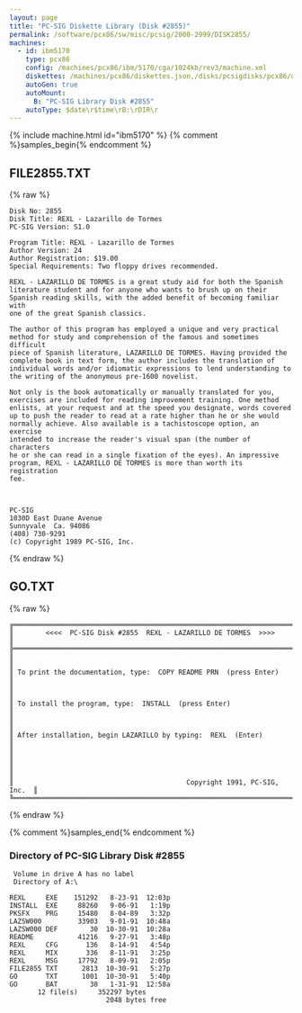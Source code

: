 ```yaml
---
layout: page
title: "PC-SIG Diskette Library (Disk #2855)"
permalink: /software/pcx86/sw/misc/pcsig/2000-2999/DISK2855/
machines:
  - id: ibm5170
    type: pcx86
    config: /machines/pcx86/ibm/5170/cga/1024kb/rev3/machine.xml
    diskettes: /machines/pcx86/diskettes.json,/disks/pcsigdisks/pcx86/diskettes.json
    autoGen: true
    autoMount:
      B: "PC-SIG Library Disk #2855"
    autoType: $date\r$time\rB:\rDIR\r
---
```


{% include machine.html id="ibm5170" %}
{% comment %}samples_begin{% endcomment %}

## FILE2855.TXT

{% raw %}
```
Disk No: 2855                                                           
Disk Title: REXL - Lazarillo de Tormes                                  
PC-SIG Version: S1.0                                                    
                                                                        
Program Title: REXL - Lazarillo de Tormes                               
Author Version: 24                                                      
Author Registration: $19.00                                             
Special Requirements: Two floppy drives recommended.                    
                                                                        
REXL - LAZARILLO DE TORMES is a great study aid for both the Spanish    
literature student and for anyone who wants to brush up on their        
Spanish reading skills, with the added benefit of becoming familiar with
one of the great Spanish classics.                                      
                                                                        
The author of this program has employed a unique and very practical     
method for study and comprehension of the famous and sometimes difficult
piece of Spanish literature, LAZARILLO DE TORMES. Having provided the   
complete book in text form, the author includes the translation of      
individual words and/or idiomatic expressions to lend understanding to  
the writing of the anonymous pre-1600 novelist.                         
                                                                        
Not only is the book automatically or manually translated for you,      
exercises are included for reading improvement training. One method     
enlists, at your request and at the speed you designate, words covered  
up to push the reader to read at a rate higher than he or she would     
normally achieve. Also available is a tachistoscope option, an exercise 
intended to increase the reader's visual span (the number of characters 
he or she can read in a single fixation of the eyes). An impressive     
program, REXL - LAZARILLO DE TORMES is more than worth its registration 
fee.                                                                    
                                                                        
                                                                        
                                                                        
PC-SIG                                                                  
1030D East Duane Avenue                                                 
Sunnyvale  Ca. 94086                                                    
(408) 730-9291                                                          
(c) Copyright 1989 PC-SIG, Inc.                                         
```
{% endraw %}

## GO.TXT

{% raw %}
```
╔═════════════════════════════════════════════════════════════════════════╗
║        <<<<  PC-SIG Disk #2855  REXL - LAZARILLO DE TORMES  >>>>        ║
╠═════════════════════════════════════════════════════════════════════════╣
║                                                                         ║
║ To print the documentation, type:  COPY README PRN  (press Enter)       ║
║                                                                         ║
║ To install the program, type:  INSTALL  (press Enter)                   ║
║                                                                         ║
║ After installation, begin LAZARILLO by typing:  REXL  (Enter)           ║
║                                                                         ║
║                                                                         ║
║                                           Copyright 1991, PC-SIG, Inc.  ║
╚═════════════════════════════════════════════════════════════════════════╝
```
{% endraw %}

{% comment %}samples_end{% endcomment %}

### Directory of PC-SIG Library Disk #2855

     Volume in drive A has no label
     Directory of A:\

    REXL     EXE    151292   8-23-91  12:03p
    INSTALL  EXE     88260   9-06-91   1:19p
    PKSFX    PRG     15480   8-04-89   3:32p
    LAZSW000         33903   9-01-91  10:48a
    LAZSW000 DEF        30  10-30-91  10:28a
    README           41216   9-27-91   3:48p
    REXL     CFG       136   8-14-91   4:54p
    REXL     MIX       336   8-11-91   3:25p
    REXL     MSG     17792   8-09-91   2:05p
    FILE2855 TXT      2813  10-30-91   5:27p
    GO       TXT      1001  10-30-91   5:40p
    GO       BAT        38   1-31-91  12:58a
           12 file(s)     352297 bytes
                            2048 bytes free
